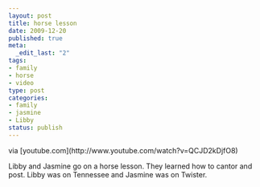 ```yaml
--- 
layout: post
title: horse lesson
date: 2009-12-20
published: true
meta: 
  _edit_last: "2"
tags: 
- family
- horse
- video
type: post
categories: 
- family
- jasmine
- Libby
status: publish
---
```

<div class="posterous_bookmarklet_entry">     <div class="posterous_quote_citation">via [youtube.com](http://www.youtube.com/watch?v=QCJD2kDjfO8)</div> 

Libby and Jasmine go on a horse lesson.  They learned how to cantor and post.  Libby was on Tennessee and Jasmine was on Twister.

</div>
